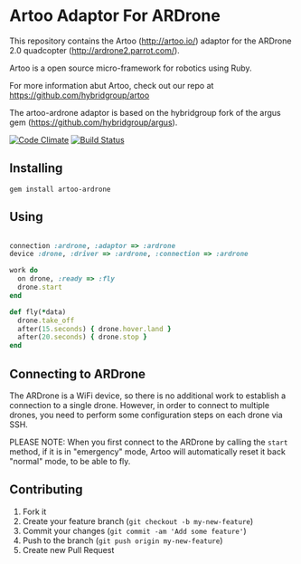 # Artoo Adaptor For ARDrone

This repository contains the Artoo (http://artoo.io/) adaptor for the ARDrone 2.0 quadcopter (http://ardrone2.parrot.com/).

Artoo is a open source micro-framework for robotics using Ruby.

For more information abut Artoo, check out our repo at https://github.com/hybridgroup/artoo

The artoo-ardrone adaptor is based on the hybridgroup fork of the argus gem (https://github.com/hybridgroup/argus).

[![Code Climate](https://codeclimate.com/github/hybridgroup/artoo-ardrone.png)](https://codeclimate.com/github/hybridgroup/artoo-ardrone) [![Build Status](https://travis-ci.org/hybridgroup/artoo-ardrone.png?branch=master)](https://travis-ci.org/hybridgroup/artoo-ardrone)

## Installing

```
gem install artoo-ardrone
```

## Using

```ruby

connection :ardrone, :adaptor => :ardrone
device :drone, :driver => :ardrone, :connection => :ardrone

work do
  on drone, :ready => :fly
  drone.start
end

def fly(*data)
  drone.take_off
  after(15.seconds) { drone.hover.land }
  after(20.seconds) { drone.stop }
end
```

## Connecting to ARDrone

The ARDrone is a WiFi device, so there is no additional work to establish a connection to a single drone. However, in order to connect to multiple drones, you need to perform some configuration steps on each drone via SSH.

PLEASE NOTE: When you first connect to the ARDrone by calling the `start` method, if it is in "emergency" mode, Artoo will automatically reset it back "normal" mode, to be able to fly.

## Contributing

1. Fork it
2. Create your feature branch (`git checkout -b my-new-feature`)
3. Commit your changes (`git commit -am 'Add some feature'`)
4. Push to the branch (`git push origin my-new-feature`)
5. Create new Pull Request
